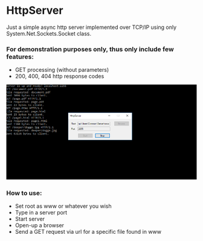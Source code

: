 # HttpServer
Just a simple async http server implemented over TCP/IP using only System.Net.Sockets.Socket class.

### For demonstration purposes only, thus only include few features:
- GET processing (without parameters)
- 200, 400, 404 http response codes

![](https://github.com/Rendojack/HttpServer/blob/master/screenshot.png)

### How to use:
- Set root as www or whatever you wish
- Type in a server port
- Start server
- Open-up a browser
- Send a GET request via url for a specific file found in www
